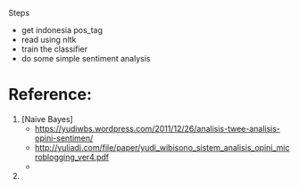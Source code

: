 Steps

- get indonesia pos_tag
- read using nltk
- train the classifier
- do some simple sentiment analysis

Reference:
==

1. [Naive Bayes]
   - https://yudiwbs.wordpress.com/2011/12/26/analisis-twee-analisis-opini-sentimen/
   - http://yuliadi.com/file/paper/yudi_wibisono_sistem_analisis_opini_microblogging_ver4.pdf
   -
2. 
